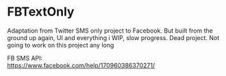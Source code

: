 # FBTextOnly
Adaptation from Twitter SMS only project to Facebook. But built from the ground up again, UI and everything
i
WIP, slow progress. Dead project. Not going to work on this project any long

FB SMS API:
<br/>
https://www.facebook.com/help/170960386370271/
